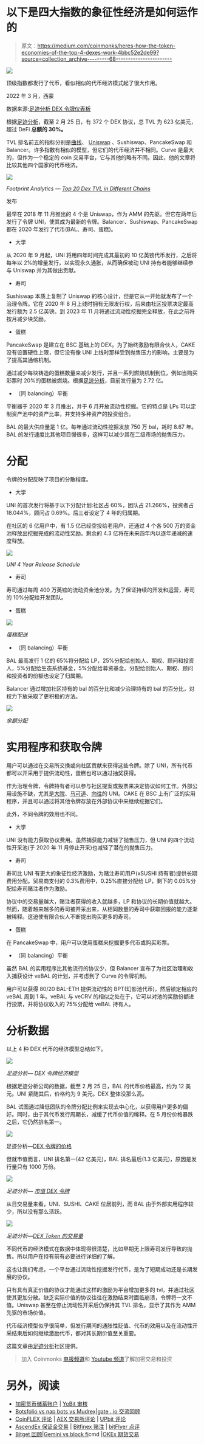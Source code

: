 # 以下是四大指数的象征性经济是如何运作的

> 原文：<https://medium.com/coinmonks/heres-how-the-token-economies-of-the-top-4-dexes-work-4bbc52e2de99?source=collection_archive---------68----------------------->

![](img/c6a138cb40f108508e8d10c3be52145a.png)

顶级指数都发行了代币，看似相似的代币经济模式起了很大作用。

2022 年 3 月，西蒙

数据来源:[足迹分析 DEX 令牌仪表板](https://www.footprint.network/guest/dashboard/dex-token-dashboard-fp-4dcd503b-dab1-42e9-bd0d-576e89531a80?project=DeFi%20Kingdoms&date=past180days&channel=u-b1lc4J)

根据[足迹分析](https://www.footprint.network/)，截至 2 月 25 日，有 372 个 DEX 协议，总 TVL 为 623 亿美元，超过 DeFi **总额的 30%。**

TVL 排名前五的指标分别是[曲线](https://www.footprint.network/guest/dashboard/overview-of-curve-fp-f30918cf-fd44-4b26-ba6f-38c6b86b4b16?date=past60days&name=curve&symbol=crv&token_address=0xd533a949740bb3306d119cc777fa900ba034cd52&channel=u-K8wXVP#secret=A96E95A90B8386581D58B8C72367B680)、 [Uniswap](https://www.footprint.network/guest/dashboard/uniswap-dashboard-fp-bb9f3421-2f24-40b5-8adb-14ce834bb324?channel=u-K8wXVP#secret=F52D4ADD8F2CB02CCC2061D9F0CC2F1F) 、Sushiswap、PancakeSwap 和 Balancer。许多指数有相似的模型，但它们的代币经济并不相同。Curve 是最大的，但作为一个稳定的 coin 交易平台，它与其他的略有不同。因此，他的文章将比较其他四个国家的代币经济。

![](img/a580075896d96f513e7025664e767cbc.png)

*Footprint Analytics —* [*Top 20 Dex TVL in Different Chains*](https://www.footprint.network/guest/dashboard/dex-token-dashboard-fp-4dcd503b-dab1-42e9-bd0d-576e89531a80?channel=u-K8wXVP#secret=0FA424003678FB79834E5A4222AB95D7)

发布

最早在 2018 年 11 月推出的 4 个是 Uniswap，作为 AMM 的先驱。但它在两年后发行了令牌 UNI，使其成为最新的令牌。Balancer、Sushiswap、PancakeSwap 都在 2020 年发行了代币(BAL、寿司、蛋糕)。

*   大学

从 2020 年 9 月起，UNI 将用四年时间完成其最初的 10 亿英镑代币发行，之后将每年以 2%的增量发行，以实现永久通胀，从而确保被动 UNI 持有者能够继续参与 Uniswap 并为其做出贡献。

*   寿司

Sushiswap 本质上复制了 Uniswap 的核心设计，但是它从一开始就发布了一个治理令牌。它在 2020 年 8 月上线时拥有无限发行权，后来由社区投票决定最高发行额为 2.5 亿英镑。到 2023 年 11 月将通过流动性挖掘完全释放，在此之前将按月减少块奖励。

*   蛋糕

PancakeSwap 是建立在 BSC 基础上的 DEX。为了始终激励有限合伙人，CAKE 没有设置硬性上限，但它没有像 UNI 上线时那样受到抛售压力的影响，主要是为了提高其通缩机制。

通过减少每块铸造的蛋糕数量来减少发行，并且一系列燃烧机制到位，例如当购买彩票时 20%的蛋糕被燃烧。根据[足迹分析](https://www.footprint.network/)，目前发行量为 2.72 亿。

*   （同 balancing）平衡

平衡器于 2020 年 3 月推出，并于 6 月开放流动性挖掘。它的特点是 LPs 可以定制资产池中的资产比率，并支持多种资产的投资组合。

BAL 的最大供应量是 1 亿。每年通过流动性挖掘发放 750 万 bal，耗时 8.67 年。BAL 的发行速度比其他项目慢很多，这样可以减少其在二级市场的抛售压力。

# 分配

令牌的分配反映了项目的分散程度。

*   大学

UNI 的首次发行将基于以下分配计划:社区占 60%，团队占 21.266%，投资者占 18.044%，顾问占 0.69%。后三者设定了 4 年的归属期。

在社区的 6 亿用户中，有 1.5 亿已经空投给老用户，还通过 4 个各 500 万的资金池释放出挖掘完成的流动性奖励。剩余的 4.3 亿将在未来四年内以逐年递减的速度释放。

![](img/dce627b9531f6e3fb79a4fbf7bf4e1ee.png)

*UNI 4 Year Release Schedule*

*   寿司

寿司通过每周 400 万英镑的流动资金池分发。为了保证持续的开发和运营，寿司的 10%分配给开发团队。

*   蛋糕

![](img/decb725670ec9fa80ecadbfb14b9f0f4.png)

*蛋糕配送*

*   （同 balancing）平衡

BAL 最高发行 1 亿的 65%将分配给 LP，25%分配给创始人、期权、顾问和投资人，5%分配给生态系统基金，5%分配给募资基金。分配给创始人、期权、顾问和投资者的份额也设定了归属期。

Balancer 通过增加社区持有的 bal 的百分比和减少治理持有的 bal 的百分比，对权力下放采取了更积极的方法。

![](img/7387cc3f5f62700cf8ba2ae47bb49492.png)

*余额分配*

# 实用程序和获取令牌

用户可以通过在交易所交换或向社区贡献来获得这些令牌。除了 UNI，所有代币都可以开采用于提供流动性，蛋糕也可以通过抽奖获得。

作为治理令牌，令牌持有者可以参与社区提案或投票来决定协议如何工作。外部公用设施不缺，尤其是[大院](https://www.footprint.network/guest/dashboard/compound-dashboard-fp-7b126ea9-e328-4d89-87d4-8656ae5d07a7?date_filter=past6months~&channel=u-K8wXVP#secret=FA6DFEE15699681BDAB273CE46D5E938)、[马可道](https://www.footprint.network/guest/dashboard/maker-dao-dashboard-fp-6f1c3dfc-2a95-41a6-aca5-d621340de540?date_filter=past6months~&channel=u-K8wXVP#secret=BC0CE61686995CA62E4B305D871D755A)、[向往](https://www.footprint.network/guest/dashboard/yearn-dashboard-fp-62851bde-cc52-44a9-ae5b-5888dac32aea?days=past3months~&name=yearn-finance&date=2021-12-17&channel=u-K8wXVP#secret=8B60B5CEC21D3A6938102538FD8A373F)的 UNI。CAKE 在 BSC 上有广泛的实用程序，并且可以通过将其他令牌存放在外部协议中来继续挖掘它们。

此外，不同令牌的效用也不同。

*   大学

UNI 没有能力获取协议费用。虽然捕获能力减轻了抛售压力，但 UNI 的四个流动性开采池(于 2020 年 11 月停止开采)也减轻了潜在的抛售压力。

*   寿司

寿司比 UNI 有更大的象征性经济激励，为赌注寿司用户(xSUSHI 持有者)提供长期费用分配。贸易商支付的 0.3%费用中，0.25%直接分配给 LP，剩下的 0.05%分配给寿司赌注者作为激励。

协议中的交易量越大，赌注者获得的收入就越多，LP 和协议的长期价值就越大。然而，随着越来越多的寿司被开采出来，从相同数量的寿司中获取回报的能力逐渐被稀释。这迫使有限合伙人不断提出购买更多的寿司。

*   蛋糕

在 PancakeSwap 中，用户可以使用蛋糕来挖掘更多代币或购买彩票。

*   （同 balancing）平衡

虽然 BAL 的实用程序比其他流行的协议少，但 Balancer 宣布了为社区治理和收入捕获设计 veBAL 的计划，并考虑到了 Curve 的令牌机制。

用户可以获得 80/20 BAL-ETH 提供流动性的 BPT(幻影池代币)，然后锁定相应的 veBAL 周到 1 年。veBAL 与 veCRV 的相似之处在于，它可以对池的奖励份额进行投票，并将协议收入的 75%分配给 veBAL 持有人。

# 分析数据

以上 4 种 DEX 代币的经济模型总结如下。

![](img/c869261d594a902eb59304e87c3eae9f.png)

*足迹分析— DEX 令牌经济模型*

根据足迹分析公司的数据，截至 2 月 25 日，BAL 的代币价格最高，约为 12 美元。UNI 紧随其后，价格约为 9 美元。DEX 整体没那么高。

BAL 试图通过降低团队的令牌分配比例来实现去中心化，以获得用户更多的偏好。同时，由于其代币发行周期长，减缓了代币价值的稀释。在 5 月份价格暴跌之后，它仍然排名第一。

![](img/35a392c77d6258e5e65f634bd210be6a.png)

足迹分析—[DEX 令牌的价格](https://www.footprint.network/guest/dashboard/dex-token-dashboard-fp-4dcd503b-dab1-42e9-bd0d-576e89531a80?channel=u-K8wXVP#secret=0FA424003678FB79834E5A4222AB95D7)

但就市值而言，UNI 排名第一(42 亿美元)，BAL 排名最后(1.3 亿美元)，原因是发行量只有 1000 万份。

![](img/3d43f8c01e2403f87286155bb1fdf3f8.png)

*足迹分析—* [*市值 DEX 令牌*](https://www.footprint.network/guest/dashboard/dex-token-dashboard-fp-4dcd503b-dab1-42e9-bd0d-576e89531a80?channel=u-K8wXVP#secret=0FA424003678FB79834E5A4222AB95D7)

从日交易量来看，UNI、SUSHI、CAKE 位居前列，而 BAL 由于外部实用程序较少，所以没有那么活跃。

![](img/15785e68f2baf2e1e0cf29126cbb5748.png)

*足迹分析—*[*DEX Token 的交易量*](https://www.footprint.network/guest/dashboard/dex-token-dashboard-fp-4dcd503b-dab1-42e9-bd0d-576e89531a80?channel=u-K8wXVP#secret=0FA424003678FB79834E5A4222AB95D7)

不同代币的经济模式在数据中体现得很清楚，比如早期无上限寿司发行导致的抛售。所以用户在持有前有必要进行详细的了解。

这也让我们考虑，一个平台通过流动性挖掘发行代币，是为了短期成功还是长期发展的协议。

只有具有真正价值的协议才能通过这样的激励为平台增加更多的 tvl，并通过社区使其更加分散。缺乏实际价值的协议往往在激励结束时面临崩溃，令牌将一文不值。Uniswap 甚至在停止流动性开采后仍保持其 TVL 排名，显示了其作为 AMM 先驱的市场价值。

代币经济模型似乎很简单，但发行期间的通胀性贬值、代币的效用以及在流动性开采结束后如何继续激励代币，都对其长期价值至关重要。

这篇文章由[足迹分析](https://www.footprint.network/)社区提供。

> 加入 Coinmonks [电报频道](https://t.me/coincodecap)和 [Youtube 频道](https://www.youtube.com/c/coinmonks/videos)了解加密交易和投资

# 另外，阅读

*   [加密货币储蓄账户](/coinmonks/cryptocurrency-savings-accounts-be3bc0feffbf) | [YoBit 审核](/coinmonks/yobit-review-175464162c62)
*   [Botsfolio vs nap bots vs Mudrex](/coinmonks/botsfolio-vs-napbots-vs-mudrex-c81344970c02)|[gate . io 交流回顾](/coinmonks/gate-io-exchange-review-61bf87b7078f)
*   [CoinFLEX 评论](https://coincodecap.com/coinflex-review) | [AEX 交易所评论](https://coincodecap.com/aex-exchange-review) | [UPbit 评论](https://coincodecap.com/upbit-review)
*   [AscendEx 保证金交易](https://coincodecap.com/ascendex-margin-trading) | [Bitfinex 赌注](https://coincodecap.com/bitfinex-staking) | [bitFlyer 点评](https://coincodecap.com/bitflyer-review)
*   [Bitget 回顾](https://coincodecap.com/bitget-review)|[Gemini vs block fi](https://coincodecap.com/gemini-vs-blockfi)cmd |[OKEx 期货交易](https://coincodecap.com/okex-futures-trading)